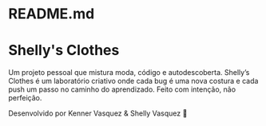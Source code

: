 # README.md
# Shelly's Clothes

Um projeto pessoal que mistura moda, código e autodescoberta. Shelly’s Clothes é um laboratório criativo onde cada bug é uma nova costura e cada push um passo no caminho do aprendizado. Feito com intenção, não perfeição.

Desenvolvido por Kenner Vasquez & Shelly Vasquez 💜
